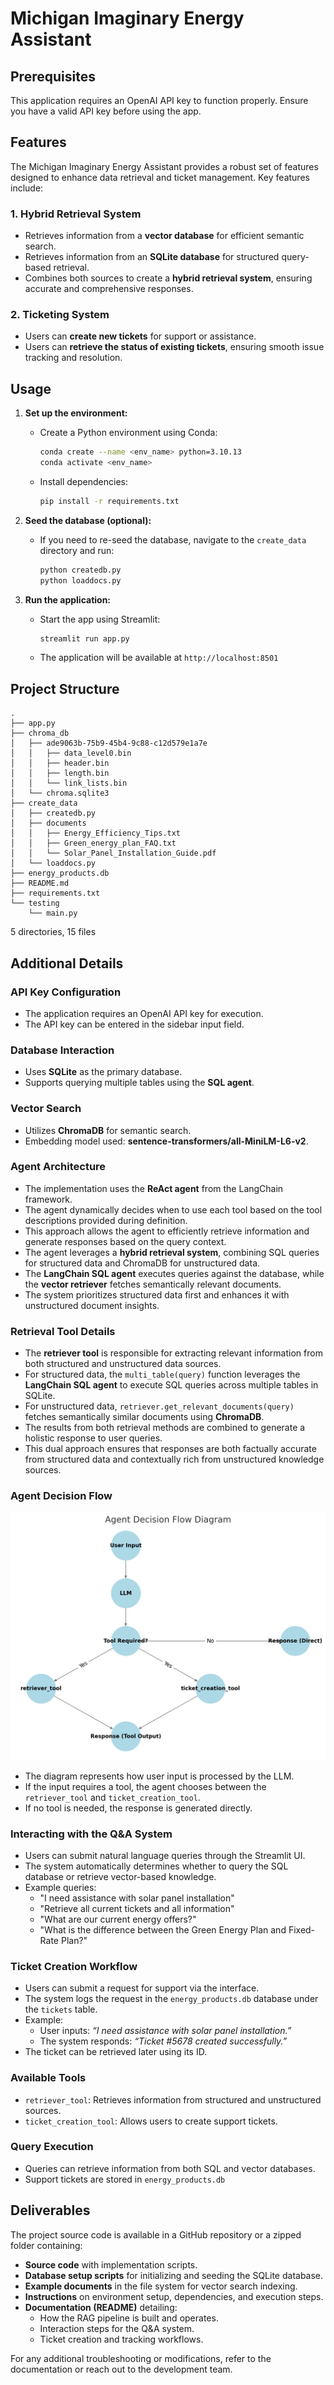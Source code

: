# Michigan Imaginary Energy Assistant

## Prerequisites

This application requires an OpenAI API key to function properly. Ensure you have a valid API key before using the app.

## Features

The Michigan Imaginary Energy Assistant provides a robust set of features designed to enhance data retrieval and ticket management. Key features include:

### 1. Hybrid Retrieval System

- Retrieves information from a **vector database** for efficient semantic search.
- Retrieves information from an **SQLite database** for structured query-based retrieval.
- Combines both sources to create a **hybrid retrieval system**, ensuring accurate and comprehensive responses.

### 2. Ticketing System

- Users can **create new tickets** for support or assistance.
- Users can **retrieve the status of existing tickets**, ensuring smooth issue tracking and resolution.

## Usage

1. **Set up the environment:**
   - Create a Python environment using Conda:
     ```sh
     conda create --name <env_name> python=3.10.13
     conda activate <env_name>
     ```
   - Install dependencies:
     ```sh
     pip install -r requirements.txt
     ```

2. **Seed the database (optional):**
   - If you need to re-seed the database, navigate to the `create_data` directory and run:
     ```sh
     python createdb.py
     python loaddocs.py
     ```

3. **Run the application:**
   - Start the app using Streamlit:
     ```sh
     streamlit run app.py
     ```
   - The application will be available at `http://localhost:8501`

## Project Structure

```
.
├── app.py
├── chroma_db
│   ├── ade9063b-75b9-45b4-9c88-c12d579e1a7e
│   │   ├── data_level0.bin
│   │   ├── header.bin
│   │   ├── length.bin
│   │   └── link_lists.bin
│   └── chroma.sqlite3
├── create_data
│   ├── createdb.py
│   ├── documents
│   │   ├── Energy_Efficiency_Tips.txt
│   │   ├── Green_energy_plan_FAQ.txt
│   │   └── Solar_Panel_Installation_Guide.pdf
│   └── loaddocs.py
├── energy_products.db
├── README.md
├── requirements.txt
└── testing
    └── main.py
```

5 directories, 15 files

## Additional Details

### API Key Configuration
- The application requires an OpenAI API key for execution.
- The API key can be entered in the sidebar input field.

### Database Interaction
- Uses **SQLite** as the primary database.
- Supports querying multiple tables using the **SQL agent**.

### Vector Search
- Utilizes **ChromaDB** for semantic search.
- Embedding model used: **sentence-transformers/all-MiniLM-L6-v2**.

### Agent Architecture
- The implementation uses the **ReAct agent** from the LangChain framework.
- The agent dynamically decides when to use each tool based on the tool descriptions provided during definition.
- This approach allows the agent to efficiently retrieve information and generate responses based on the query context.
- The agent leverages a **hybrid retrieval system**, combining SQL queries for structured data and ChromaDB for unstructured data.
- The **LangChain SQL agent** executes queries against the database, while the **vector retriever** fetches semantically relevant documents.
- The system prioritizes structured data first and enhances it with unstructured document insights.

### Retrieval Tool Details
- The **retriever tool** is responsible for extracting relevant information from both structured and unstructured data sources.
- For structured data, the `multi_table(query)` function leverages the **LangChain SQL agent** to execute SQL queries across multiple tables in SQLite.
- For unstructured data, `retriever.get_relevant_documents(query)` fetches semantically similar documents using **ChromaDB**.
- The results from both retrieval methods are combined to generate a holistic response to user queries.
- This dual approach ensures that responses are both factually accurate from structured data and contextually rich from unstructured knowledge sources.

### Agent Decision Flow
![Agent Decision Flow](flow_diagram.png)

- The diagram represents how user input is processed by the LLM.
- If the input requires a tool, the agent chooses between the `retriever_tool` and `ticket_creation_tool`.
- If no tool is needed, the response is generated directly.

### Interacting with the Q&A System
- Users can submit natural language queries through the Streamlit UI.
- The system automatically determines whether to query the SQL database or retrieve vector-based knowledge.
- Example queries:
    - "I need assistance with solar panel installation"
    - "Retrieve all current tickets and all information" 
    - "What are our current energy offers?"
    - "What is the difference between the Green Energy Plan and Fixed-Rate Plan?"

### Ticket Creation Workflow
- Users can submit a request for support via the interface.
- The system logs the request in the `energy_products.db` database under the `tickets` table.
- Example:
  - User inputs: *“I need assistance with solar panel installation.”*
  - The system responds: *“Ticket #5678 created successfully.”*
- The ticket can be retrieved later using its ID.

### Available Tools
- `retriever_tool`: Retrieves information from structured and unstructured sources.
- `ticket_creation_tool`: Allows users to create support tickets.

### Query Execution
- Queries can retrieve information from both SQL and vector databases.
- Support tickets are stored in `energy_products.db`


## Deliverables
The project source code is available in a GitHub repository or a zipped folder containing:
- **Source code** with implementation scripts.
- **Database setup scripts** for initializing and seeding the SQLite database.
- **Example documents** in the file system for vector search indexing.
- **Instructions** on environment setup, dependencies, and execution steps.
- **Documentation (README)** detailing:
  - How the RAG pipeline is built and operates.
  - Interaction steps for the Q&A system.
  - Ticket creation and tracking workflows.

For any additional troubleshooting or modifications, refer to the documentation or reach out to the development team.



